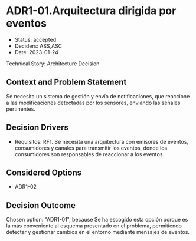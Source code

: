 # ADR1-01.Arquitectura dirigida por eventos

* Status: accepted
* Deciders: ASS,ASC
* Date: 2023-01-24

Technical Story: Architecture Decision

## Context and Problem Statement

Se necesita un sistema de gestión y envío de notificaciones, que reaccione a las modificaciones detectadas por los sensores, enviando las señales pertinentes.

## Decision Drivers

* Requisitos: RF1. Se necesita una arquitectura con emisores de eventos, consumidores y canales para transmitir los eventos, donde los consumidores son responsables de reaccionar a los eventos.

## Considered Options

* ADR1-02

## Decision Outcome

Chosen option: "ADR1-01", because Se ha escogido esta opción porque es la más conveniente al esquema presentado en el problema, permitiendo detectar y gestionar cambios en el entorno mediante mensajes de eventos.
